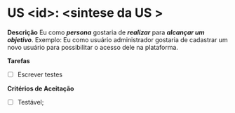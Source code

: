# US \<id\>: \<sintese da US \>
<!-- Ex.: Cadastrar novos usuários -->

**Descrição**
Eu como ***persona*** gostaria de ***realizar*** para ***alcançar um objetivo***.
Exemplo: Eu como usuário administrador gostaria de cadastrar um novo usuário para possibilitar o acesso dele na plataforma.

**Tarefas**

- [ ] Escrever testes

**Critérios de Aceitação**

- [ ] Testável;
